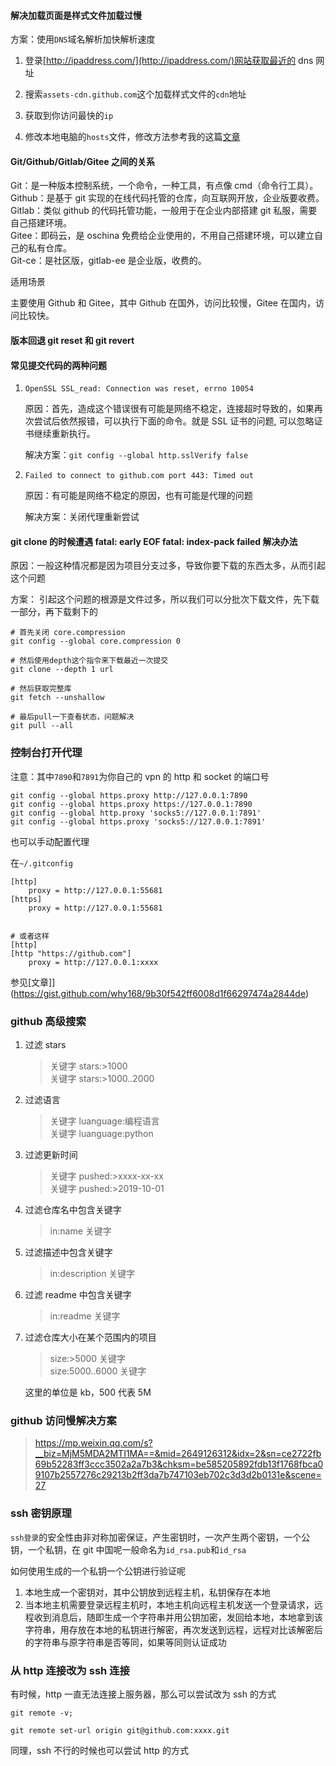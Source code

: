 <!--
 * @Date: 2020-09-09 10:28:50
 * @LastEditors: Lq
 * @LastEditTime: 2022-08-02 20:50:56
 * @FilePath: \learnningNotes\git\github.md
-->

#### 解决加载页面是样式文件加载过慢

方案：使用`DNS`域名解析加快解析速度

1. 登录[http://ipaddress.com/](http://ipaddress.com/)网站获取最近的 dns 网址

2. 搜索`assets-cdn.github.com`这个加载样式文件的`cdn`地址

3. 获取到你访问最快的`ip`

4. 修改本地电脑的`hosts`文件，修改方法参考我的这篇[文章](https://blog.csdn.net/qq_43382853/article/details/106264294?ops_request_misc=%257B%2522request%255Fid%2522%253A%2522159961941819724839807442%2522%252C%2522scm%2522%253A%252220140713.130102334.pc%255Fblog.%2522%257D&request_id=159961941819724839807442&biz_id=0&utm_medium=distribute.pc_search_result.none-task-blog-2~blog~first_rank_v2~rank_blog_default-7-106264294.pc_v2_rank_blog_default&utm_term=host&spm=1018.2118.3001.4187)

#### Git/Github/Gitlab/Gitee 之间的关系

Git：是一种版本控制系统，一个命令，一种工具，有点像 cmd（命令行工具）。  
Github：是基于 git 实现的在线代码托管的仓库，向互联网开放，企业版要收费。  
Gitlab：类似 github 的代码托管功能，一般用于在企业内部搭建 git 私服，需要自己搭建环境。  
Gitee：即码云，是 oschina 免费给企业使用的，不用自己搭建环境，可以建立自己的私有仓库。  
Git-ce：是社区版，gitlab-ee 是企业版，收费的。

适用场景

主要使用 Github 和 Gitee，其中 Github 在国外，访问比较慢，Gitee 在国内，访问比较快。

#### 版本回退 git reset 和 git revert

#### 常见提交代码的两种问题

1. `OpenSSL SSL_read: Connection was reset, errno 10054`

   原因：首先，造成这个错误很有可能是网络不稳定，连接超时导致的，如果再次尝试后依然报错，可以执行下面的命令。就是 SSL 证书的问题, 可以忽略证书继续重新执行。

   解决方案：`git config --global http.sslVerify false`

2. `Failed to connect to github.com port 443: Timed out`

   原因：有可能是网络不稳定的原因，也有可能是代理的问题

   解决方案：关闭代理重新尝试

#### git clone 的时候遭遇 fatal: early EOF fatal: index-pack failed 解决办法

原因：一般这种情况都是因为项目分支过多，导致你要下载的东西太多，从而引起这个问题

方案： 引起这个问题的根源是文件过多，所以我们可以分批次下载文件，先下载一部分，再下载剩下的

```shell
# 首先关闭 core.compression
git config --global core.compression 0

# 然后使用depth这个指令来下载最近一次提交
git clone --depth 1 url

# 然后获取完整库
git fetch --unshallow

# 最后pull一下查看状态，问题解决
git pull --all
```

### 控制台打开代理

注意：其中`7890`和`7891`为你自己的 vpn 的 http 和 socket 的端口号

```
git config --global https.proxy http://127.0.0.1:7890
git config --global https.proxy https://127.0.0.1:7890
git config --global http.proxy 'socks5://127.0.0.1:7891'
git config --global https.proxy 'socks5://127.0.0.1:7891'
```

也可以手动配置代理

在`~/.gitconfig`

```shell
[http]
    proxy = http://127.0.0.1:55681
[https]
    proxy = http://127.0.0.1:55681


# 或者这样
[http]
[http "https://github.com"]
    proxy = http://127.0.0.1:xxxx
```

参见[文章]](https://gist.github.com/why168/9b30f542ff6008d1f66297474a2844de)

### github 高级搜索

1. 过滤 stars

   > 关键字 stars:>1000  
   > 关键字 stars:>1000..2000

2. 过滤语言

   > 关键字 luanguage:编程语言  
   > 关键字 luanguage:python

3. 过滤更新时间

   > 关键字 pushed:>xxxx-xx-xx  
   > 关键字 pushed:>2019-10-01

4. 过滤仓库名中包含关键字

   > in:name 关键字

5. 过滤描述中包含关键字

   > in:description 关键字

6. 过滤 readme 中包含关键字

   > in:readme 关键字

7. 过滤仓库大小在某个范围内的项目

   > size:>5000 关键字  
   > size:5000..6000 关键字

   这里的单位是 kb，500 代表 5M

### github 访问慢解决方案

> https://mp.weixin.qq.com/s?__biz=MjM5MDA2MTI1MA==&mid=2649126312&idx=2&sn=ce2722fb69b52283ff3ccc3502a2a7b3&chksm=be585205892fdb13f1768fbca09107b2557276c29213b2ff3da7b747103eb702c3d3d2b0131e&scene=27

### ssh 密钥原理

`ssh登录`的安全性由非对称加密保证，产生密钥时，一次产生两个密钥，一个公钥，一个私钥，在 git 中国呢一般命名为`id_rsa.pub`和`id_rsa`

如何使用生成的一个私钥一个公钥进行验证呢

1. 本地生成一个密钥对，其中公钥放到远程主机，私钥保存在本地
2. 当本地主机需要登录远程主机时，本地主机向远程主机发送一个登录请求，远程收到消息后，随即生成一个字符串并用公钥加密，发回给本地，本地拿到该字符串，用存放在本地的私钥进行解密，再次发送到远程，远程对比该解密后的字符串与原字符串是否等同，如果等同则认证成功

### 从 http 连接改为 ssh 连接

有时候，http 一直无法连接上服务器，那么可以尝试改为 ssh 的方式

```shell
git remote -v;

git remote set-url origin git@github.com:xxxx.git
```

同理，ssh 不行的时候也可以尝试 http 的方式
